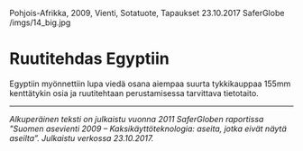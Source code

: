 Pohjois-Afrikka, 2009, Vienti, Sotatuote, Tapaukset
23.10.2017
SaferGlobe
/imgs/14_big.jpg


# Ruutitehdas Egyptiin

Egyptiin myönnettiin lupa viedä osana aiempaa suurta tykkikauppaa 155mm kenttätykin osia ja ruutitehtaan perustamisessa tarvittava tietotaito.

***

*Alkuperäinen teksti on julkaistu vuonna 2011 SaferGloben raportissa "Suomen asevienti 2009 – Kaksikäyttöteknologia: aseita, jotka eivät näytä aseilta”.
Julkaistu verkossa 23.10.2017.*